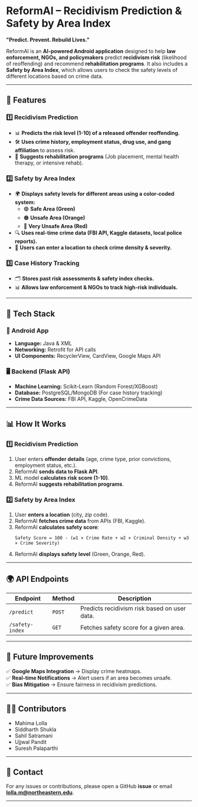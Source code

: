 # ReformAI – Recidivism Prediction & Safety by Area Index  
**"Predict. Prevent. Rebuild Lives."**  

ReformAI is an **AI-powered Android application** designed to help **law enforcement, NGOs, and policymakers** predict **recidivism risk** (likelihood of reoffending) and recommend **rehabilitation programs**. It also includes a **Safety by Area Index**, which allows users to check the safety levels of different locations based on crime data.

---

## 🚀 Features  
### 1️⃣ Recidivism Prediction  
- 📊 **Predicts the risk level (1-10) of a released offender reoffending.**  
- 🛠 **Uses crime history, employment status, drug use, and gang affiliation** to assess risk.  
- 📢 **Suggests rehabilitation programs** (Job placement, mental health therapy, or intensive rehab).  

### 2️⃣ Safety by Area Index  
- 🌍 **Displays safety levels for different areas using a color-coded system:**  
  - 🟢 **Safe Area (Green)**  
  - 🟠 **Unsafe Area (Orange)**  
  - 🔴 **Very Unsafe Area (Red)**  
- 🔍 **Uses real-time crime data (FBI API, Kaggle datasets, local police reports).**  
- 📍 **Users can enter a location to check crime density & severity.**  

### 3️⃣ Case History Tracking  
- 🗂️ **Stores past risk assessments & safety index checks.**  
- 📊 **Allows law enforcement & NGOs to track high-risk individuals.**  

---

## 📌 Tech Stack  
### 📱 Android App  
- **Language:** Java & XML  
- **Networking:** Retrofit for API calls  
- **UI Components:** RecyclerView, CardView, Google Maps API  

### 🖥️ Backend (Flask API)  
- **Machine Learning:** Scikit-Learn (Random Forest/XGBoost)  
- **Database:** PostgreSQL/MongoDB (For case history tracking)  
- **Crime Data Sources:** FBI API, Kaggle, OpenCrimeData  


---

## 📊 How It Works  
### 1️⃣ Recidivism Prediction  
1. User enters **offender details** (age, crime type, prior convictions, employment status, etc.).  
2. ReformAI **sends data to Flask API**.  
3. ML model **calculates risk score (1-10)**.  
4. ReformAI **suggests rehabilitation programs**.  

### 2️⃣ Safety by Area Index  
1. User **enters a location** (city, zip code).  
2. ReformAI **fetches crime data** from APIs (FBI, Kaggle).  
3. ReformAI **calculates safety score**:  
   ```
   Safety Score = 100 - (w1 × Crime Rate + w2 × Criminal Density + w3 × Crime Severity)
   ```
4. ReformAI **displays safety level** (Green, Orange, Red).  

---

## 🌍 API Endpoints  
| **Endpoint** | **Method** | **Description** |  
|-------------|-----------|----------------|  
| `/predict` | `POST` | Predicts recidivism risk based on user data. |  
| `/safety-index` | `GET` | Fetches safety score for a given area. |  

---

## 📌 Future Improvements  
✅ **Google Maps Integration** → Display crime heatmaps.  
✅ **Real-time Notifications** → Alert users if an area becomes unsafe.  
✅ **Bias Mitigation** → Ensure fairness in recidivism predictions.  

---

## 👨‍💻 Contributors  
- Mahima Lolla
- Siddharth Shukla
- Sahil Satramani
- Ujjwal Pandit
- Suresh Palaparthi

---

## 📩 Contact  
For any issues or contributions, please open a GitHub **issue** or email **lolla.m@northeastern.edu**.  

---

